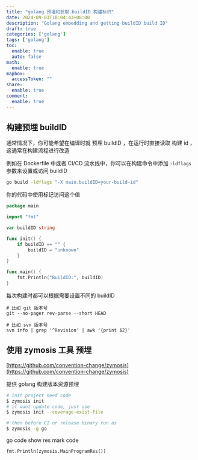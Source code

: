 ```yaml
---
title: "golang 预埋和获取 buildID 构建标识"
date: 2024-09-03T18:04:43+08:00
description: "Golang embedding and getting buildID build ID"
draft: true
categories: ['golang']
tags: ['golang']
toc:
  enable: true
  auto: false
math:
  enable: true
mapbox:
  accessToken: ""
share:
  enable: true
comment:
  enable: true
---
```


## 构建预埋 buildID

通常情况下，你可能希望在编译时就 预埋 buildID ，在运行时直接读取 构建 id ，这通常在构建流程进行改造

例如在 Dockerfile 中或者 CI/CD 流水线中，你可以在构建命令中添加 `-ldflags` 参数来设置或访问
buildID

```bash
go build -ldflags "-X main.buildID=your-build-id"
```

你的代码中使用标记访问这个值

```go
package main

import "fmt"

var buildID string

func init() {
	if buildID == "" {
		buildID = "unknown"
	}
}

func main() {
	fmt.Println("BuildID:", buildID)
}

```

每次构建时都可以根据需要设置不同的 buildID

```
# 比如 git 版本号
git --no-pager rev-parse --short HEAD

# 比如 svn 版本号
svn info | grep '^Revision' | awk '{print $2}'
```

## 使用 zymosis 工具 预埋

[https://github.com/convention-change/zymosis](https://github.com/convention-change/zymosis)

提供 golang 构建版本资源预埋

```bash
# init project need code
$ zymosis init
# if want update code, just use
$ zymosis init --coverage-exist-file

# then before CI or release binary run as
$ zymosis -g go
```

go code show res mark code

```golang
fmt.Println(zymosis.MainProgramRes())
```
